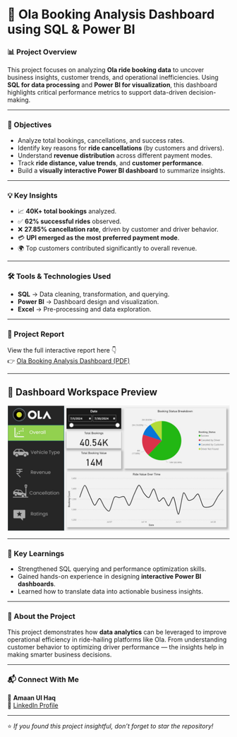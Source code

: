 # 🚗 Ola Booking Analysis Dashboard using SQL & Power BI  

### 📊 Project Overview  
This project focuses on analyzing **Ola ride booking data** to uncover business insights, customer trends, and operational inefficiencies. Using **SQL for data processing** and **Power BI for visualization**, this dashboard highlights critical performance metrics to support data-driven decision-making.  

---

### 🎯 Objectives  
- Analyze total bookings, cancellations, and success rates.  
- Identify key reasons for **ride cancellations** (by customers and drivers).  
- Understand **revenue distribution** across different payment modes.  
- Track **ride distance, value trends**, and **customer performance**.  
- Build a **visually interactive Power BI dashboard** to summarize insights.  

---

### 💡 Key Insights  
- 📈 **40K+ total bookings** analyzed.  
- ✅ **62% successful rides** observed.  
- ❌ **27.85% cancellation rate**, driven by customer and driver behavior.  
- 💳 **UPI emerged as the most preferred payment mode**.  
- 🌍 Top customers contributed significantly to overall revenue.  

---

### 🛠️ Tools & Technologies Used  
- **SQL** → Data cleaning, transformation, and querying.  
- **Power BI** → Dashboard design and visualization.  
- **Excel** → Pre-processing and data exploration.  

---

### 📄 Project Report  
View the full interactive report here 👇  
👉 [Ola Booking Analysis Dashboard (PDF)](https://github.com/amaan-analytics/Ola-Booking-Analysis-Dashboard/blob/main/Ola%20Booking%20Analysis%20Dashboard.pdf)  

---

## 📸 Dashboard Workspace Preview  
<p align="center">
  <img src="https://github.com/amaan-analytics/Ola-Booking-Analysis-Dashboard/blob/main/ola%20booking%20dash.jpg"/>
</p>

---

### 🚀 Key Learnings  
- Strengthened SQL querying and performance optimization skills.  
- Gained hands-on experience in designing **interactive Power BI dashboards**.  
- Learned how to translate data into actionable business insights.  

---

### 🧠 About the Project  
This project demonstrates how **data analytics** can be leveraged to improve operational efficiency in ride-hailing platforms like Ola. From understanding customer behavior to optimizing driver performance — the insights help in making smarter business decisions.  

---

### 📬 Connect With Me  
👤 **Amaan Ul Haq**  
💼 [LinkedIn Profile](https://www.linkedin.com/in/amaan-ul-haq-33bbaa380)  

---

⭐ *If you found this project insightful, don’t forget to star the repository!*  

